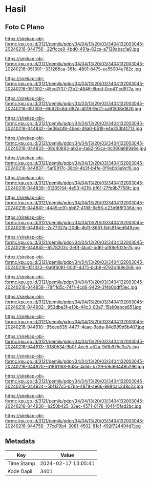 # Hasil

## Foto C Plano

https://sirekap-obj-formc.kpu.go.id/3121/pemilu/pdpr/34/04/13/20/03/3404132003045-20240216-044756--22ffcce9-4bd0-491a-82ca-a7129abac1a9.jpg

https://sirekap-obj-formc.kpu.go.id/3121/pemilu/pdpr/34/04/13/20/03/3404132003045-20240216-051301--331266ea-361c-4801-8475-ee55004e782c.jpg

https://sirekap-obj-formc.kpu.go.id/3121/pemilu/pdpr/34/04/13/20/03/3404132003045-20240216-051302--45cd7f37-73b2-4646-8bcd-0ce411cd977a.jpg

https://sirekap-obj-formc.kpu.go.id/3121/pemilu/pdpr/34/04/13/20/03/3404132003045-20240216-051303--6b620c8d-087d-4019-9e21-ca91508e1826.jpg

https://sirekap-obj-formc.kpu.go.id/3121/pemilu/pdpr/34/04/13/20/03/3404132003045-20240216-044832--5e36cbf6-4bed-48a0-b519-e4e333bf4713.jpg

https://sirekap-obj-formc.kpu.go.id/3121/pemilu/pdpr/34/04/13/20/03/3404132003045-20240216-044833--08d40893-ab3e-4a82-93ca-0c060a689a6e.jpg

https://sirekap-obj-formc.kpu.go.id/3121/pemilu/pdpr/34/04/13/20/03/3404132003045-20240216-044837--5af9817c-38c8-4b3f-b4fe-0f0ebb3a9cf6.jpg

https://sirekap-obj-formc.kpu.go.id/3121/pemilu/pdpr/34/04/13/20/03/3404132003045-20240216-044839--51265164-4e53-4219-bf61-27fb9b7758fc.jpg

https://sirekap-obj-formc.kpu.go.id/3121/pemilu/pdpr/34/04/13/20/03/3404132003045-20240216-044841--4445cc91-bb87-4188-9e56-c23b9f8f336d.jpg

https://sirekap-obj-formc.kpu.go.id/3121/pemilu/pdpr/34/04/13/20/03/3404132003045-20240216-044843--2c77327a-20db-4b11-8651-fbfc814ed649.jpg

https://sirekap-obj-formc.kpu.go.id/3121/pemilu/pdpr/34/04/13/20/03/3404132003045-20240216-044845--8578203c-2e0f-4ba0-bd6f-af88e102fe75.jpg

https://sirekap-obj-formc.kpu.go.id/3121/pemilu/pdpr/34/04/13/20/03/3404132003045-20240216-051323--6a6f6081-003f-4d75-bcb9-8793b198e269.jpg

https://sirekap-obj-formc.kpu.go.id/3121/pemilu/pdpr/34/04/13/20/03/3404132003045-20240216-044859--78f1fd5c-74f1-4cd6-9429-3f4b0ddff3ec.jpg

https://sirekap-obj-formc.kpu.go.id/3121/pemilu/pdpr/34/04/13/20/03/3404132003045-20240216-044902--953dba3f-e13b-44c3-83a7-15ab0abce851.jpg

https://sirekap-obj-formc.kpu.go.id/3121/pemilu/pdpr/34/04/13/20/03/3404132003045-20240216-044910--95cee635-4477-4eae-9ada-84d999d6b407.jpg

https://sirekap-obj-formc.kpu.go.id/3121/pemilu/pdpr/34/04/13/20/03/3404132003045-20240216-044913--ff180534-9b0f-4ec5-a52a-9d1b975c3a7c.jpg

https://sirekap-obj-formc.kpu.go.id/3121/pemilu/pdpr/34/04/13/20/03/3404132003045-20240216-044920--d1961168-8d8a-4d5b-b729-59d66448b296.jpg

https://sirekap-obj-formc.kpu.go.id/3121/pemilu/pdpr/34/04/13/20/03/3404132003045-20240216-044924--5b1137c5-b7ba-4879-ae66-9884ac348c23.jpg

https://sirekap-obj-formc.kpu.go.id/3121/pemilu/pdpr/34/04/13/20/03/3404132003045-20240216-044930--b250b425-33ec-4571-8178-104145fad2bc.jpg

https://sirekap-obj-formc.kpu.go.id/3121/pemilu/pdpr/34/04/13/20/03/3404132003045-20240216-044759--77cd19b4-3081-4502-81c1-492f724404d7.jpg


## Metadata

| Key        | Value               |
| ---------- | ------------------- |
| Time Stamp | 2024-02-17 13:05:41 |
| Kode Dapil | 3401                |



